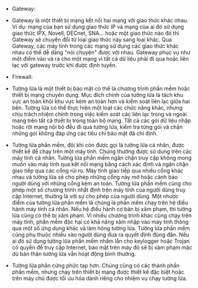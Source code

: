 - Gateway:
 - Gateway là một thiết bị mạng kết nối hai mạng với giao thức khác nhau. Ví dụ: mạng của bạn sử dụng giao thức IP và mạng của ai đó sử dụng giao thức IPX, Novell, DECnet, SNA... hoặc một giao thức nào đó thì Gateway sẽ chuyển đổi từ loại giao thức này sang loại khác. Qua Gateway, các máy tính trong các mạng sử dụng các giao thức khác nhau có thể dễ dàng "nói chuyện" được với nhau. Gateway phục vụ như một điểm vào và ra cho một mạng vì tất cả dữ liệu phải đi qua hoặc liên lạc với gateway trước khi được định tuyến.

- Firewall:
 - Tường lửa là một thiết bị bảo mật có thể là chương trình phần mềm hoặc thiết bị mạng chuyên dụng. Mục đích chính của tường lửa là tách khu vực an toàn khỏi khu vực kém an toàn hơn và kiểm soát liên lạc giữa hai bên. Tường lửa có thể thực hiện một loạt các chức năng khác, nhưng chịu trách nhiệm chính trong việc kiểm soát các liên lạc trong và ngoài mạng trên tất cả thiết bị trong toàn bộ mạng. Tất cả các gói dữ liệu nhập hoặc rời mạng nội bộ đều đi qua tường lửa, kiểm tra từng gói và chặn những gói không đáp ứng các tiêu chí bảo mật đã chỉ định.
 - Tường lửa phần mềm, đôi khi còn được gọi là tường lửa cá nhân, được thiết kế để chạy trên một máy tính. Chúng thường được sử dụng trên các máy tính cá nhân. Tường lửa phần mềm ngăn chặn truy cập không mong muốn vào máy tính qua kết nối mạng bằng cách xác định và ngăn chặn giao tiếp qua các cổng rủi ro. Máy tính giao tiếp qua nhiều cổng khác nhau và tường lửa sẽ cho phép những cổng này mở hoặc cảnh báo người dùng với những cổng kém an toàn. Tường lửa phần mềm cũng cho phép một số chương trình nhất định trên máy tính của người dùng truy cập Internet, thường là với sự cho phép của người dùng. Một nhược điểm của tường lửa phần mềm là chúng là phần mềm chạy trên hệ điều hành máy tính cá nhân. Nếu hệ điều hành cơ bản bị xâm phạm, thì tường lửa cũng có thể bị xâm phạm. Vì nhiều chương trình khác cũng chạy trên máy tính, phần mềm độc hại có khả năng xâm nhập vào máy tính thông qua một số ứng dụng khác và làm hỏng tường lửa. Tường lửa phần mềm cũng phụ thuộc nhiều vào người dùng đưa ra quyết định đúng đắn. Nếu ai đó sử dụng tường lửa phần mềm nhầm lẫn cho keylogger hoặc Trojan có quyền để truy cập Internet, bảo mật trên máy đó sẽ bị xâm phạm mặc dù bản thân tường lửa vẫn hoạt động bình thường.
 - Tường lửa phần cứng phức tạp hơn. Chúng cũng có các thành phần phần mềm, nhưng chạy trên thiết bị mạng được thiết kế đặc biệt hoặc trên máy chủ được tối ưu hóa dành riêng cho nhiệm vụ chạy tường lửa.
